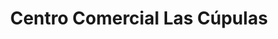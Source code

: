 ---
title: "Centro Comercial Las Cúpulas"
url: /caracas/centro-comercial-las-cupulas/
shop: centro comercial
---
